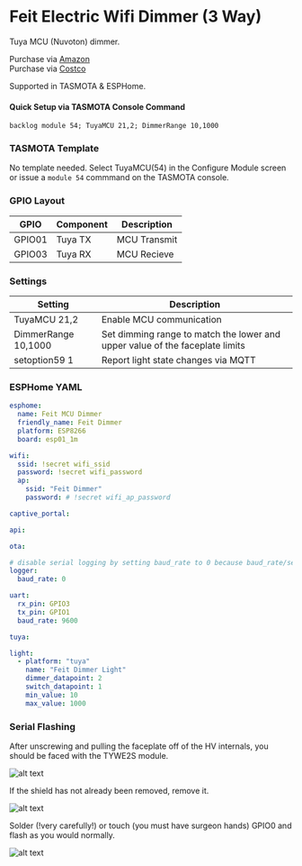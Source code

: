 # Feit Electric Wifi Dimmer (3 Way)

Tuya MCU (Nuvoton) dimmer. 

Purchase via [Amazon](https://amzn.to/3AfJZwX)  
Purchase via [Costco](https://www.costco.com/feit-electric-smart-dimmer%2C-3-pack.product.100518151.html)

Supported in TASMOTA & ESPHome.

#### Quick Setup via TASMOTA Console Command
```
backlog module 54; TuyaMCU 21,2; DimmerRange 10,1000
```

### TASMOTA Template
No template needed.  Select TuyaMCU(54) in the Configure Module screen or issue a `module 54` commmand on the TASMOTA console.

### GPIO Layout

| GPIO |    Component | Description |
|------ |-------------|-------------|         
|GPIO01	| Tuya TX | MCU Transmit
|GPIO03 | Tuya RX | MCU Recieve

### Settings

| Setting | Description
|---------------|-------------
| TuyaMCU 21,2 | Enable MCU communication
| DimmerRange 10,1000  | Set dimming range to match the lower and upper value of the faceplate limits
| setoption59 1  | Report light state changes via MQTT

### ESPHome YAML

```yaml
esphome:
  name: Feit MCU Dimmer
  friendly_name: Feit Dimmer
  platform: ESP8266
  board: esp01_1m

wifi:
  ssid: !secret wifi_ssid
  password: !secret wifi_password
  ap:
    ssid: "Feit Dimmer"
    password: # !secret wifi_ap_password

captive_portal:

api:

ota:

# disable serial logging by setting baud_rate to 0 because baud_rate/serial connection is used by tuyamcu
logger:
  baud_rate: 0

uart:
  rx_pin: GPIO3
  tx_pin: GPIO1
  baud_rate: 9600

tuya:

light:
  - platform: "tuya"
    name: "Feit Dimmer Light"
    dimmer_datapoint: 2
    switch_datapoint: 1
    min_value: 10
    max_value: 1000
```
### Serial Flashing

After unscrewing and pulling the faceplate off of the HV internals, you should be faced with the TYWE2S module.

![alt text](/img/devices/feit-mcu-dimmer-pins.webp "Feit Dimmer Pins")

If the shield has not already been removed, remove it.

![alt text](/img/devices/feit-mcu-dimmer-remove-shield.webp "Feit Dimmer Pins")

Solder (!very carefully!) or touch (you must have surgeon hands) GPIO0 and flash as you would normally.

![alt text](/img/devices/feit-mcu-dimmer-io-zero.webp "Feit Dimmer Pins")